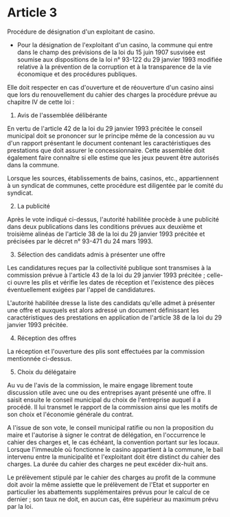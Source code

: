 # Article 3

Procédure de désignation d'un exploitant de casino.

- Pour la désignation de l'exploitant d'un casino, la commune qui entre dans le champ des prévisions de la loi du 15 juin 1907 susvisée est soumise aux dispositions de la loi n° 93-122 du 29 janvier 1993 modifiée relative à la prévention de la corruption et à la transparence de la vie économique et des procédures publiques.

Elle doit respecter en cas d'ouverture et de réouverture d'un casino ainsi que lors du renouvellement du cahier des charges la procédure prévue au chapitre IV de cette loi :

1. Avis de l'assemblée délibérante

En vertu de l'article 42 de la loi du 29 janvier 1993 précitée le conseil municipal doit se prononcer sur le principe même de la concession au vu d'un rapport présentant le document contenant les caractéristiques des prestations que doit assurer le concessionnaire. Cette assemblée doit également faire connaître si elle estime que les jeux peuvent être autorisés dans la commune.

Lorsque les sources, établissements de bains, casinos, etc., appartiennent à un syndicat de communes, cette procédure est diligentée par le comité du syndicat.

2. La publicité

Après le vote indiqué ci-dessus, l'autorité habilitée procède à une publicité dans deux publications dans les conditions prévues aux deuxième et troisième alinéas de l'article 38 de la loi du 29 janvier 1993 précitée et précisées par le décret n° 93-471 du 24 mars 1993.

3. Sélection des candidats admis à présenter une offre

Les candidatures reçues par la collectivité publique sont transmises à la commission prévue à l'article 43 de la loi du 29 janvier 1993 précitée ; celle-ci ouvre les plis et vérifie les dates de réception et l'existence des pièces éventuellement exigées par l'appel de candidatures.

L'autorité habilitée dresse la liste des candidats qu'elle admet à présenter une offre et auxquels est alors adressé un document définissant les caractéristiques des prestations en application de l'article 38 de la loi du 29 janvier 1993 précitée.

4. Réception des offres

La réception et l'ouverture des plis sont effectuées par la commission mentionnée ci-dessus.

5. Choix du délégataire

Au vu de l'avis de la commission, le maire engage librement toute discussion utile avec une ou des entreprises ayant présenté une offre. Il saisit ensuite le conseil municipal du choix de l'entreprise auquel il a procédé. Il lui transmet le rapport de la commission ainsi que les motifs de son choix et l'économie générale du contrat.

A l'issue de son vote, le conseil municipal ratifie ou non la proposition du maire et l'autorise à signer le contrat de délégation, en l'occurrence le cahier des charges et, le cas échéant, la convention portant sur les locaux. Lorsque l'immeuble où fonctionne le casino appartient à la commune, le bail intervenu entre la municipalité et l'exploitant doit être distinct du cahier des charges. La durée du cahier des charges ne peut excéder dix-huit ans.

Le prélèvement stipulé par le cahier des charges au profit de la commune doit avoir la même assiette que le prélèvement de l'Etat et supporter en particulier les abattements supplémentaires prévus pour le calcul de ce dernier ; son taux ne doit, en aucun cas, être supérieur au maximum prévu par la loi.

